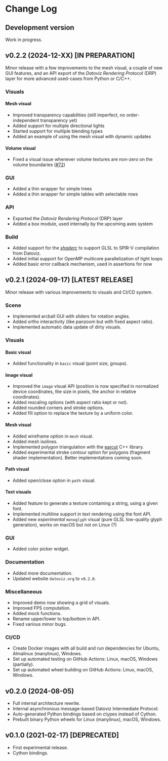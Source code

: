 # Change Log

## Development version

Work in progress.

## v0.2.2 (2024-12-XX) [IN PREPARATION]

Minor release with a few improvements to the mesh visual, a couple of new GUI features, and an API export of the *Datoviz Rendering Protocol* (DRP) layer for more advanced used-cases from Python or C/C++.

### Visuals

#### Mesh visual

* Improved transparency capabilities (still imperfect, no order-independent transparency yet)
* Added support for multiple directional lights
* Started support for multiple blending types
* Added an example of using the mesh visual with dynamic updates

#### Volume visual

* Fixed a visual issue whenever volume textures are non-zero on the volume boundaries ([#72](https://github.com/datoviz/datoviz/issues/72))

### GUI

* Added a thin wrapper for simple trees
* Added a thin wrapper for simple tables with selectable rows

### API

* Exported the *Datoviz Rendering Protocol* (DRP) layer
* Added a box module, used internally by the upcoming axes system

### Build

* Added support for the [*shaderc*](https://github.com/google/shaderc/) to support GLSL to SPIR-V compilation from Datoviz.
* Added initial support for OpenMP multicore parallelization of tight loops
* Added basic error callback mechanism, used in assertions for now


## v0.2.1 (2024-09-17) [LATEST RELEASE]

Minor release with various improvements to visuals and CI/CD system.

### Scene

- Implemented arcball GUI with sliders for rotation angles.
- Added ortho interactivity (like panzoom but with fixed aspect ratio).
- Implemented automatic data update of dirty visuals.

### Visuals

#### Basic visual

- Added functionality in `basic` visual (point size, groups).

#### Image visual

- Improved the `image` visual API (position is now specified in normalized device coordinates, the size in pixels, the anchor in relative coordinates).
- Added rescaling options (with aspect ratio kept or not).
- Added rounded corners and stroke options.
- Added fill option to replace the texture by a uniform color.

#### Mesh visual

- Added wireframe option in `mesh` visual.
- Added mesh isolines.
- Implemented polygon triangulation with the [earcut](https://github.com/mapbox/earcut.hpp) C++ library.
- Added experimental stroke contour option for polygons (fragment shader implementation). Better implementations coming soon.

#### Path visual

- Added open/close option in `path` visual.

#### Text visuals

- Added feature to generate a texture containing a string, using a given font.
- Implemented multiline support in text rendering using the font API.
- Added new _experimental_ `monoglyph` visual (pure GLSL low-quality glyph generation), works on macOS but not on Linux (?)

### GUI

- Added color picker widget.

### Documentation

- Added more documentation.
- Updated website `datoviz.org` to `v0.2.0`.

### Miscellaneous

- Improved demo now showing a grid of visuals.
- Improved FPS computation.
- Added mock functions.
- Rename upper/lower to top/bottom in API.
- Fixed various minor bugs.

### CI/CD

- Create Docker images with all build and run dependencies for Ubuntu, Almalinux (manylinux), Windows.
- Set up automated testing on GitHub Actions: Linux, macOS, Windows (partially).
- Set up automated wheel building on GitHub Actions: Linux, macOS, Windows.


## v0.2.0 (2024-08-05)

- Full internal architecture rewrite.
- Internal asynchronous message-based Datoviz Intermediate Protocol.
- Auto-generated Python bindings based on ctypes instead of Cython.
- Prebuilt binary Python wheels for Linux (manylinux), macOS, Windows.


## v0.1.0 (2021-02-17) [DEPRECATED]

- First experimental release.
- Cython bindings.
